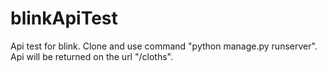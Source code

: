 # blinkApiTest
Api test for blink. Clone and use command "python manage.py runserver". Api will be returned on the url "/cloths".
